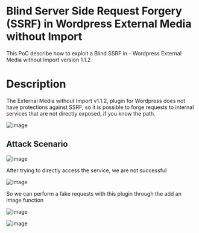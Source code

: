 # Blind Server Side Request Forgery (SSRF) in Wordpress External Media without Import

This PoC describe how to exploit a Blind SSRF in - Wordpress External Media without Import version 1.1.2

# Description

The External Media without Import v1.1.2, plugin for Wordpress does not have protections against SSRF, so it is possible to forge requests to internal services that are not directly exposed, if you know the path.

![image](https://user-images.githubusercontent.com/70114276/160252778-e20b6a65-b111-446c-ae11-a944246b834c.png)

## Attack Scenario

![image](https://user-images.githubusercontent.com/70114276/160253730-f565d8de-158f-4596-9eb5-9d931fb1d692.png)

After trying to directly access the service, we are not successful

![image](https://user-images.githubusercontent.com/70114276/160253917-67d86a0d-a9ef-499f-b660-45bf18556550.png)

So we can perform a fake requests with this plugin through the add an image function

![image](https://user-images.githubusercontent.com/70114276/160254035-6bb3a72d-c525-4e41-94a4-9caac749ba28.png)

![image](https://user-images.githubusercontent.com/70114276/160254182-b632ba37-45d3-4ea5-a9f5-0cd3aa3c7883.png)
